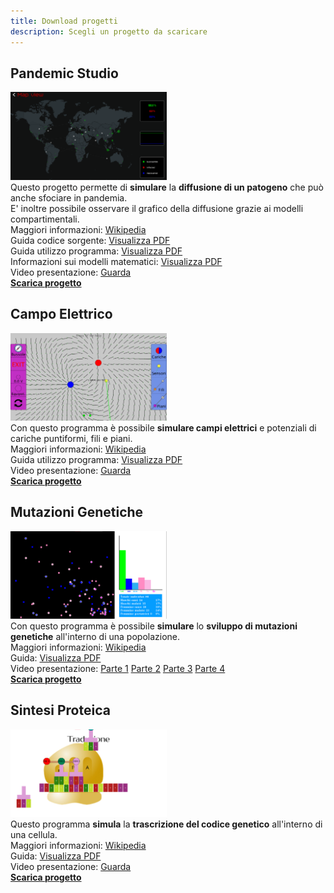 ```yaml
---
title: Download progetti
description: Scegli un progetto da scaricare
---
```


## Pandemic Studio
<img src="https://github.com/RoitiPerLaScienza/roitiperlascienza.github.io/raw/main/imgs/PandemicPost.png" alt="pandemic_studio" width="250"/>\
Questo progetto permette di **simulare** la **diffusione di un patogeno** che può anche sfociare in pandemia.\
E' inoltre possibile osservare il grafico della diffusione grazie ai modelli compartimentali.\
Maggiori informazioni: [Wikipedia](https://it.wikipedia.org/wiki/Modelli_matematici_in_epidemiologia)\
Guida codice sorgente: [Visualizza PDF](https://www.dropbox.com/s/mhfgmzamo0jzg84/Documentazione%20PandemicStudio.pdf?dl=0)\
Guida utilizzo programma: [Visualizza PDF](https://www.dropbox.com/s/4awid8e2wy2xbpj/Guida%20PandemicStudio.pdf?dl=0)\
Informazioni sui modelli matematici: [Visualizza PDF](https://www.dropbox.com/s/fuc6pek3zgaqgae/Modelli%20compartimentali.pdf?dl=0)\
Video presentazione: [Guarda](https://www.dropbox.com/s/i7foi2supfy8ten/PandemicStudio.mp4?dl=0)\
[**Scarica progetto**](https://www.dropbox.com/s/hmcpzh6j2n4fl3j/binary_PandemicStudio_app.zip?dl=1)

## Campo Elettrico
<img src="https://github.com/RoitiPerLaScienza/roitiperlascienza.github.io/raw/main/imgs/campo_elettr.png" alt="campo_elettrico" width="250"/>\
Con questo programma è possibile **simulare campi elettrici** e potenziali di cariche puntiformi, fili e piani.\
Maggiori informazioni: [Wikipedia](https://it.wikipedia.org/wiki/Campo_elettrico)\
Guida utilizzo programma: [Visualizza PDF](https://www.dropbox.com/s/8ur7fgejp7g9fby/Manuale%20simulatore%20campi%20elettrici.pdf?dl=0)\
Video presentazione: [Guarda](https://www.dropbox.com/s/s9tux7y8cswz3kw/Lezione%20campo%20e%20potenziale%20elettrico.mp4?dl=0)\
[**Scarica progetto**](https://www.dropbox.com/s/op2nrbzyldj82pe/Campo_elettrico_app.zip?dl=1)

## Mutazioni Genetiche
<img src="https://github.com/RoitiPerLaScienza/roitiperlascienza.github.io/raw/main/imgs/mutazioni.png" alt="mutazioni" width="250"/>\
Con questo programma è possibile **simulare** lo **sviluppo di mutazioni genetiche** all'interno di una popolazione.\
Maggiori informazioni: [Wikipedia](https://it.wikipedia.org/wiki/Mutazione_genetica)\
Guida: [Visualizza PDF](https://www.dropbox.com/s/7c1oxdnfbc8zxjo/Documentazione%20mutazioni.pdf?dl=0)\
Video presentazione: [Parte 1](https://www.dropbox.com/s/rhg353zhsm3jwfn/EreditarietaGenetica1.mp4?dl=0) [Parte 2](https://www.dropbox.com/s/7b81vv724z08k0o/GeneticaMendel2.mp4?dl=0) [Parte 3](https://www.dropbox.com/s/dxz9d9tt6hgs0q3/MatematicaMutazioni3.mp4?dl=0) [Parte 4](https://www.dropbox.com/s/dstsw7e2fssz3f1/ProgrammaMutazioni4.mp4?dl=0)\
[**Scarica progetto**](https://www.dropbox.com/s/3t52b5meqmfkhut/Mutazioni_app.zip?dl=1)

## Sintesi Proteica
<img src="https://github.com/RoitiPerLaScienza/roitiperlascienza.github.io/raw/main/imgs/sintesi_prot.png" alt="sintesi_proteica" width="250"/>\
Questo programma **simula** la **trascrizione del codice genetico** all'interno di una cellula.\
Maggiori informazioni: [Wikipedia](https://it.wikipedia.org/wiki/Sintesi_proteica)\
Guida: [Visualizza PDF](https://www.dropbox.com/s/o1bge3clsd206kn/Documentazione%20sintesi%20proteica.pdf?dl=0)\
Video presentazione: [Guarda](https://www.dropbox.com/s/n00648zslicogc0/SintesiProteica.mp4?dl=0)\
[**Scarica progetto**](https://www.dropbox.com/s/gbgfqg9zk7kkv63/Sintesi_proteica_app.zip?dl=1)
